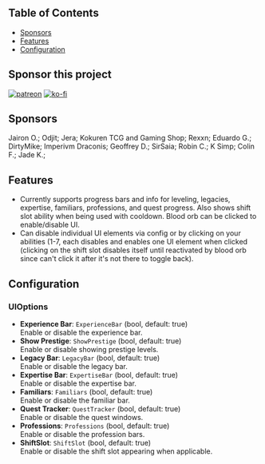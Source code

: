 ## Table of Contents

- [Sponsors](#sponsors)
- [Features](#features)
- [Configuration](#configuration)

## Sponsor this project

[![patreon](https://i.imgur.com/u6aAqeL.png)](https://www.patreon.com/join/4865914)  [![ko-fi](https://ko-fi.com/img/githubbutton_sm.svg)](https://ko-fi.com/zfolmt)

## Sponsors

Jairon O.; Odjit; Jera; Kokuren TCG and Gaming Shop; Rexxn; Eduardo G.; DirtyMike; Imperivm Draconis; Geoffrey D.; SirSaia; Robin C.; K Simp; Colin F.; Jade K.;

## Features

- Currently supports progress bars and info for leveling, legacies, expertise, familiars, professions, and quest progress. Also shows shift slot ability when being used with cooldown. Blood orb can be clicked to enable/disable UI.
- Can disable individual UI elements via config or by clicking on your abilities (1-7, each disables and enables one UI element when clicked (clicking on the shift slot disables itself until reactivated by blood orb since can't click it after it's not there to toggle back).
 
## Configuration

### UIOptions

- **Experience Bar**: `ExperienceBar` (bool, default: true)  
  Enable or disable the experience bar.
- **Show Prestige**: `ShowPrestige` (bool, default: true)  
  Enable or disable showing prestige levels.
- **Legacy Bar**: `LegacyBar` (bool, default: true)  
  Enable or disable the legacy bar.
- **Expertise Bar**: `ExpertiseBar` (bool, default: true)  
  Enable or disable the expertise bar.
- **Familiars**: `Familiars` (bool, default: true)  
  Enable or disable the familiar bar.
- **Quest Tracker**: `QuestTracker` (bool, default: true)  
  Enable or disable the quest windows.
- **Professions**: `Professions` (bool, default: true)  
  Enable or disable the profession bars.
- **ShiftSlot**: `ShiftSlot` (bool, default: true)  
  Enable or disable the shift slot appearing when applicable.
